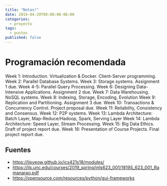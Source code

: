 ```yaml
---
title: "Notas!"
date: 2019-04-29T00:00:00-06:00
categories:
  - proyecto
tags:
  - puntos
published: false
---
```


# Programación recomendada

Week 1: Introduction. Virtualization & Docker. Client-Server programming.
Week 2: Parallel Database Systems.
Week 3: Storage systems. Assignment 1 due.
Week 4-5: Parallel Query Processing.
Week 6: Designing Data-Intensive Applications. Assignment 2 due.
Week 7: Data Warehousing. NoSQL systems.
Week 8: Indexing, Storage, Encoding, Evolution
Week 9: Replication and Partitioning. Assignment 3 due.
Week 10: Transactions & Concurrency Control. Project proposal due.
Week 11: Reliability, Consistency and Consensus.
Week 12: P2P systems.
Week 13: Lambda Architecture: Batch Layer, Map-Reduce/Hadoop, Spark, Serving Layer
Week 14: Lambda Architecture: Speed Layer, Stream Processing.
Week 15: Big Data Ethics. Draft of project report due.
Week 16: Presentation of Course Projects. Final project report due.

## Fuentes

 - https://lipyeow.github.io/ics421s18/modules/
 - https://ils.unc.edu/courses/2019_spring/inls623_001/1819S_623_001_Ramanarao.pdf
 - https://opensource.com/resources/python/gui-frameworks

 
